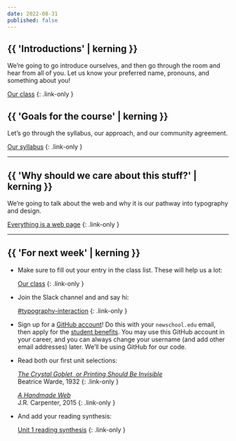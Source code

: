 ```yaml
---
date: 2022-08-31
published: false
---
```




## {{ 'Introductions' | kerning }}

We’re going to go introduce ourselves, and then go through the room and hear from all of you. Let us know your preferred name, pronouns, and something about you!

[Our class](https://docs.google.com/document/d/1H3sKLCCZWFoUFSd7qMVYmEc7z4ocbUgtEjCwtCUtyPk/)
{: .link-only }



## {{ 'Goals for the course' | kerning }}

Let’s go through the syllabus, our approach, and our community agreement.

[Our syllabus](/tk)
{: .link-only }



------------



## {{ 'Why should we care about this stuff?' | kerning }}

We’re going to talk about the web and why it is our pathway into typography and design.

[Everything is a web page](/topic/everything)
{: .link-only }




------------



## {{ 'For next week' | kerning }}

* Make sure to fill out your entry in the class list. These will help us a lot:

	[Our class](https://docs.google.com/document/d/1H3sKLCCZWFoUFSd7qMVYmEc7z4ocbUgtEjCwtCUtyPk/)
	{: .link-only }

* Join the Slack channel and and say hi:

	[#typography-interaction](https://mpscd.slack.com/archives/C03UR0J71U5)
	{: .link-only }

* Sign up for a [GitHub account](https://github.com/signup)! Do this with your `newschool.edu` email, then apply for the [student benefits](https://education.github.com/discount_requests/student_application).
You may use this GitHub account in your career, and you can always change your username (and add other email addresses) later. We’ll be using GitHub for our code.

* Read both our first unit selections:

	[*The Crystal Goblet, or Printing Should Be Invisible*](https://readings.design/PDF/The%20Crystal%20Goblet.pdf)
	<br>Beatrice Warde, 1932
	{: .link-only }

	[*A Handmade Web*](http://luckysoap.com/statements/handmadeweb.html)
	<br>J.R. Carpenter, 2015
	{: .link-only }

* And add your reading synthesis:

	[Unit 1 reading synthesis](https://docs.google.com/document/d/1Ou6_7WA69U1B1L4IMU6TCj2Rz4dQsFUJbfvBxlmgPbA/)
	{: .link-only }
